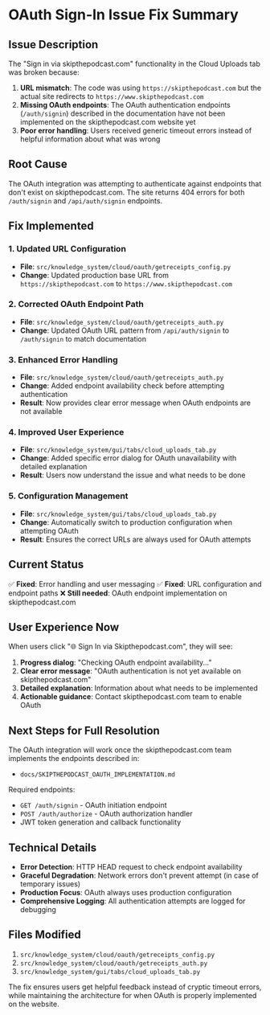 # OAuth Sign-In Issue Fix Summary

## Issue Description
The "Sign in via skipthepodcast.com" functionality in the Cloud Uploads tab was broken because:

1. **URL mismatch**: The code was using `https://skipthepodcast.com` but the actual site redirects to `https://www.skipthepodcast.com`
2. **Missing OAuth endpoints**: The OAuth authentication endpoints (`/auth/signin`) described in the documentation have not been implemented on the skipthepodcast.com website yet
3. **Poor error handling**: Users received generic timeout errors instead of helpful information about what was wrong

## Root Cause
The OAuth integration was attempting to authenticate against endpoints that don't exist on skipthepodcast.com. The site returns 404 errors for both `/auth/signin` and `/api/auth/signin` endpoints.

## Fix Implemented

### 1. Updated URL Configuration
- **File**: `src/knowledge_system/cloud/oauth/getreceipts_config.py`
- **Change**: Updated production base URL from `https://skipthepodcast.com` to `https://www.skipthepodcast.com`

### 2. Corrected OAuth Endpoint Path
- **File**: `src/knowledge_system/cloud/oauth/getreceipts_auth.py`
- **Change**: Updated OAuth URL pattern from `/api/auth/signin` to `/auth/signin` to match documentation

### 3. Enhanced Error Handling
- **File**: `src/knowledge_system/cloud/oauth/getreceipts_auth.py`
- **Change**: Added endpoint availability check before attempting authentication
- **Result**: Now provides clear error message when OAuth endpoints are not available

### 4. Improved User Experience
- **File**: `src/knowledge_system/gui/tabs/cloud_uploads_tab.py`
- **Change**: Added specific error dialog for OAuth unavailability with detailed explanation
- **Result**: Users now understand the issue and what needs to be done

### 5. Configuration Management
- **File**: `src/knowledge_system/gui/tabs/cloud_uploads_tab.py`
- **Change**: Automatically switch to production configuration when attempting OAuth
- **Result**: Ensures the correct URLs are always used for OAuth attempts

## Current Status
✅ **Fixed**: Error handling and user messaging
✅ **Fixed**: URL configuration and endpoint paths
❌ **Still needed**: OAuth endpoint implementation on skipthepodcast.com

## User Experience Now
When users click "🌐 Sign In via Skipthepodcast.com", they will see:

1. **Progress dialog**: "Checking OAuth endpoint availability..."
2. **Clear error message**: "OAuth authentication is not yet available on skipthepodcast.com"
3. **Detailed explanation**: Information about what needs to be implemented
4. **Actionable guidance**: Contact skipthepodcast.com team to enable OAuth

## Next Steps for Full Resolution
The OAuth integration will work once the skipthepodcast.com team implements the endpoints described in:
- `docs/SKIPTHEPODCAST_OAUTH_IMPLEMENTATION.md`

Required endpoints:
- `GET /auth/signin` - OAuth initiation endpoint
- `POST /auth/authorize` - OAuth authorization handler
- JWT token generation and callback functionality

## Technical Details
- **Error Detection**: HTTP HEAD request to check endpoint availability
- **Graceful Degradation**: Network errors don't prevent attempt (in case of temporary issues)
- **Production Focus**: OAuth always uses production configuration
- **Comprehensive Logging**: All authentication attempts are logged for debugging

## Files Modified
1. `src/knowledge_system/cloud/oauth/getreceipts_config.py`
2. `src/knowledge_system/cloud/oauth/getreceipts_auth.py`
3. `src/knowledge_system/gui/tabs/cloud_uploads_tab.py`

The fix ensures users get helpful feedback instead of cryptic timeout errors, while maintaining the architecture for when OAuth is properly implemented on the website.
